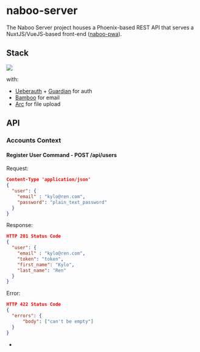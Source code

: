 # naboo-server

The Naboo Server project houses a Phoenix-based REST API that serves a NuxtJS/VueJS-based front-end ([naboo-pwa](https://github.com/DaveMuirhead/naboo-pwa)).

## Stack

<img src="https://phoenixframework.org/images/phoenix-78c0fd3233522383ea9093ef877c8851.png?vsn=d" />

with:
* [Ueberauth](https://github.com/ueberauth/ueberauth) + [Guardian](https://github.com/ueberauth/guardian) for auth
* [Bamboo](https://github.com/thoughtbot/bamboo) for email
* [Arc](https://github.com/stavro/arc) for file upload

## API

### Accounts Context

#### Register User Command - POST /api/users
Request:
```json
Content-Type 'application/json'
{
  "user": {
    "email" : "kylo@ren.com",
    "password": "plain_text_password"
  }
}
```
Response:
```json
HTTP 201 Status Code
{
  "user": {
    "email" : "kylo@ren.com",
    "token": "token",
    "first_name": "Kylo",
    "last_name": "Ren"
  }
}
```
Error:
```json
HTTP 422 Status Code
{
  "errors": {
      "body": ["can't be empty"]
  }
}
```

*  
